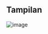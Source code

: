 ## Tampilan
![image](https://github.com/user-attachments/assets/d26f4a5f-afec-460f-a1c6-43d6b4874b25)

